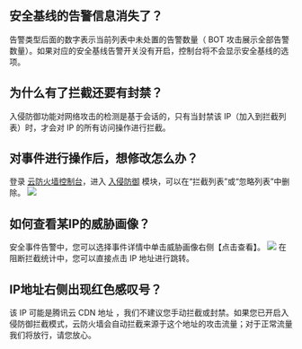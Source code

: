## 安全基线的告警信息消失了？
告警类型后面的数字表示当前列表中未处置的告警数量（ BOT 攻击展示全部告警数量）。如果对应的安全基线告警开关没有开启，控制台将不会显示安全基线的选项。
## 为什么有了拦截还要有封禁？
入侵防御功能对网络攻击的检测是基于会话的，只有当封禁该 IP（加入到拦截列表）时，才会对 IP 的所有访问操作进行拦截。
## 对事件进行操作后，想修改怎么办？
登录 [云防火墙控制台](https://console.cloud.tencent.com/cfw/warncenter)，进入 [入侵防御](https://console.cloud.tencent.com/cfw/ips)  模块，可以在“拦截列表”或“忽略列表”中删除。
![](https://main.qcloudimg.com/raw/69af66073c7b1d48f93e14eb695051a0.jpg)
## 如何查看某IP的威胁画像？
安全事件告警中，您可以选择事件详情中单击威胁画像右侧【点击查看】。
![](https://main.qcloudimg.com/raw/e3d2d37138335326cd798e9444164e11.png)
在阻断拦截统计中，您可以直接点击 IP 地址进行跳转。
## IP地址右侧出现红色感叹号？
该 IP 可能是腾讯云 CDN 地址 ，我们不建议您手动拦截或封禁。如果您已开启入侵防御拦截模式，云防火墙会自动拦截来源于这个地址的攻击流量；对于正常流量我们将放行，请您放心。
